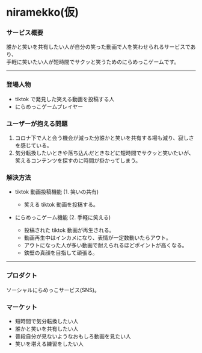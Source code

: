 # niramekko(仮)

### サービス概要

誰かと笑いを共有したい人が自分の笑った動画で人を笑わせられるサービスであり、<br>
手軽に笑いたい人が短時間でサクッと笑うためのにらめっこゲームです。

---

### 登場人物

- tiktok で発見した笑える動画を投稿する人
- にらめっこゲームプレイヤー

### ユーザーが抱える問題

1. コロナ下で人と会う機会が減った分誰かと笑いを共有する場も減り、寂しさを感じている。
1. 気分転換したいときや落ち込んだときなどに短時間でサクッと笑いたいが、笑えるコンテンツを探すのに時間が掛かってしまう。

### 解決方法

- tiktok 動画投稿機能 (1. 笑いの共有)

  - 笑える tiktok 動画を投稿する。

- にらめっこゲーム機能 (2. 手軽に笑える)

  - 投稿された tiktok 動画が再生される。
  - 動画再生中はインカメになり、表情が一定数動いたらアウト。
  - アウトになった人が多い動画で耐えられるほどポイントが高くなる。
  - 鉄壁の真顔を目指して頑張る。

---

### プロダクト

ソーシャルにらめっこサービス(SNS)。

### マーケット

- 短時間で気分転換したい人
- 誰かと笑いを共有したい人
- 普段自分が見ないようなおもしろ動画を見たい人
- 笑いを堪える練習をしたい人
